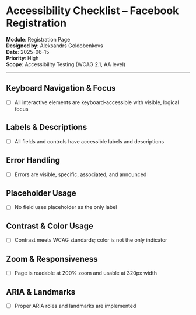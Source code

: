 # Accessibility Checklist – Facebook Registration

**Module**: Registration Page  
**Designed by**: Aleksandrs Goldobenkovs  
**Date**: 2025-06-15  
**Priority**: High  
**Scope**: Accessibility Testing (WCAG 2.1, AA level)

---

## Keyboard Navigation & Focus  
- [ ] All interactive elements are keyboard-accessible with visible, logical focus  

## Labels & Descriptions  
- [ ] All fields and controls have accessible labels and descriptions  

## Error Handling  
- [ ] Errors are visible, specific, associated, and announced  

## Placeholder Usage  
- [ ] No field uses placeholder as the only label  

## Contrast & Color Usage  
- [ ] Contrast meets WCAG standards; color is not the only indicator  

## Zoom & Responsiveness  
- [ ] Page is readable at 200% zoom and usable at 320px width  

## ARIA & Landmarks  
- [ ] Proper ARIA roles and landmarks are implemented
